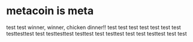 # metacoin is meta

test
test
winner, winner, chicken dinner!!
test
test
test
test
test
test
test
testtesttest
test
testtesttest
testtest
test
testtest
test
test
testtest
test
test
